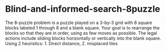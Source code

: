 # Blind-and-informed-search-8puzzle
The 8-puzzle problem is a puzzle played on a 3-by-3 grid with 8 square blocks labeled 1 through 8 and a blank square. Your goal is to rearrange the blocks so that they are in order, using as few moves as possible. The legal actions include sliding blocks horizontally or vertically into the blank square. Using 2 heuristics: 1. Direct distance, 2. misplaced tiles
